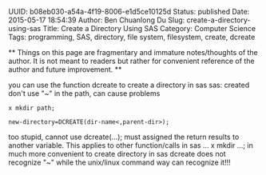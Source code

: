 UUID: b08eb030-a54a-4f19-8006-e1d5ce10125d
Status: published
Date: 2015-05-17 18:54:39
Author: Ben Chuanlong Du
Slug: create-a-directory-using-sas
Title: Create a Directory Using SAS
Category: Computer Science
Tags: programming, SAS, directory, file system, filesystem, create, dcreate

**
Things on this page are
fragmentary and immature notes/thoughts of the author.
It is not meant to readers
but rather for convenient reference of the author and future improvement.
**

you can use the function dcreate to create a directory in sas
sas: created don't use "~" in the path, can cause problems
```SAS
x mkdir path;
```

```SAS
new-directory=DCREATE(dir-name<,parent-dir>);
```
too stupid, cannot use dcreate(...); must assigned the return results to another variable.
This applies to other function/calls in sas ...
x mkdir ...; in much more convenient to create directory in sas
dcreate does not recognize "~" while the unix/linux command way can recognize it!!!





